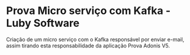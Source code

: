 # Prova Micro serviço com Kafka - Luby Software
Criação de um micro serviço com o Kafka responsável por enviar e-mail, assim tirando esta responsabilidade da aplicação Prova Adonis V5.
